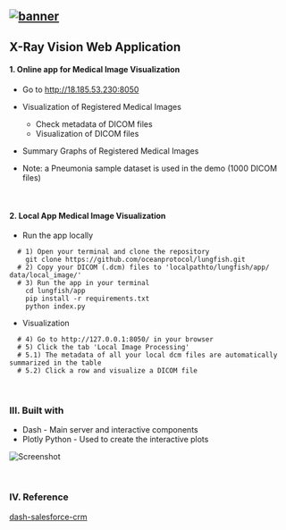 [![banner](https://raw.githubusercontent.com/oceanprotocol/art/master/github/repo-banner%402x.png)](https://oceanprotocol.com)
------
## X-Ray Vision Web Application

#### 1. Online app for  Medical Image Visualization
  * Go to http://18.185.53.230:8050
  * Visualization of Registered Medical Images
    * Check metadata of DICOM files
    * Visualization of DICOM files  

  * Summary Graphs of Registered Medical Images
  * Note: a Pneumonia sample dataset is used in the demo (1000 DICOM files)

<br>

#### 2. Local App Medical Image Visualization
  * Run the app locally
```
  # 1) Open your terminal and clone the repository  
    git clone https://github.com/oceanprotocol/lungfish.git
  # 2) Copy your DICOM (.dcm) files to 'localpathto/lungfish/app/  data/local_image/'
  # 3) Run the app in your terminal
    cd lungfish/app
    pip install -r requirements.txt
    python index.py
```

  * Visualization
```  
  # 4) Go to http://127.0.0.1:8050/ in your browser
  # 5) Click the tab 'Local Image Processing'
  # 5.1) The metadata of all your local dcm files are automatically summarized in the table
  # 5.2) Click a row and visualize a DICOM file
```
  <br>

### III. Built with
  * Dash - Main server and interactive components
  * Plotly Python - Used to create the interactive plots

![Screenshot](https://raw.githubusercontent.com/oceanprotocol/lungfish/develop/app/X_Ray_Vision.png)

<br>

### IV. Reference  
[dash-salesforce-crm](https://github.com/plotly/dash-salesforce-crm)

